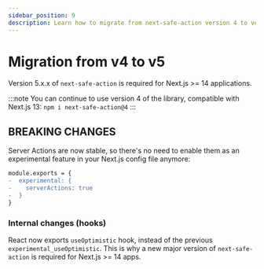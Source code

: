 ```yaml
---
sidebar_position: 9
description: Learn how to migrate from next-safe-action version 4 to version 5.
---
```


# Migration from v4 to v5

Version 5.x.x of `next-safe-action` is required for Next.js >= 14 applications. 

:::note
You can continue to use version 4 of the library, compatible with Next.js 13: `npm i next-safe-action@4`
:::

## BREAKING CHANGES

Server Actions are now stable, so there's no need to enable them as an experimental feature in your Next.js config file anymore:

```diff title=next.config.js
module.exports = {
-  experimental: {
-    serverActions: true
-  }
}
```

### Internal changes (hooks)

React now exports `useOptimistic` hook, instead of the previous `experimental_useOptimistic`. This is why a new major version of `next-safe-action` is required for Next.js >= 14 apps.